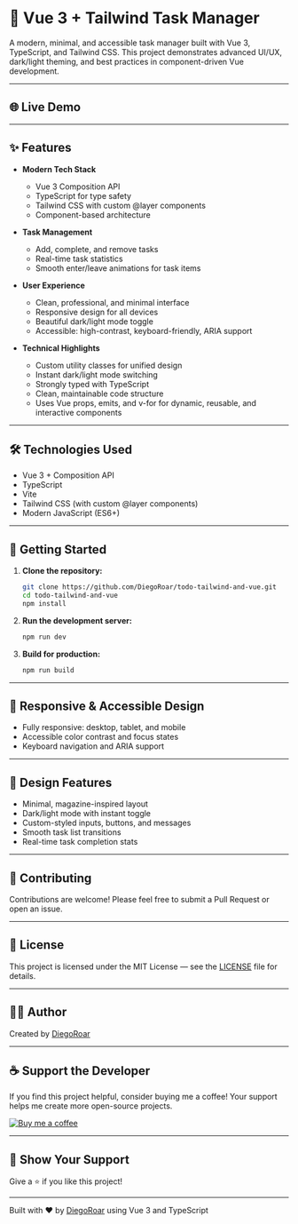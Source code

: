 # 🚀 Vue 3 + Tailwind Task Manager

A modern, minimal, and accessible task manager built with Vue 3, TypeScript, and Tailwind CSS. This project demonstrates advanced UI/UX, dark/light theming, and best practices in component-driven Vue development.

---

## 🌐 Live Demo

---

## ✨ Features

- **Modern Tech Stack**

  - Vue 3 Composition API
  - TypeScript for type safety
  - Tailwind CSS with custom @layer components
  - Component-based architecture

- **Task Management**

  - Add, complete, and remove tasks
  - Real-time task statistics
  - Smooth enter/leave animations for task items

- **User Experience**

  - Clean, professional, and minimal interface
  - Responsive design for all devices
  - Beautiful dark/light mode toggle
  - Accessible: high-contrast, keyboard-friendly, ARIA support

- **Technical Highlights**
  - Custom utility classes for unified design
  - Instant dark/light mode switching
  - Strongly typed with TypeScript
  - Clean, maintainable code structure
  - Uses Vue props, emits, and v-for for dynamic, reusable, and interactive components

---

## 🛠️ Technologies Used

- Vue 3 + Composition API
- TypeScript
- Vite
- Tailwind CSS (with custom @layer components)
- Modern JavaScript (ES6+)

---

## 🚀 Getting Started

1. **Clone the repository:**
   ```bash
   git clone https://github.com/DiegoRoar/todo-tailwind-and-vue.git
   cd todo-tailwind-and-vue
   npm install
   ```
2. **Run the development server:**
   ```bash
   npm run dev
   ```
3. **Build for production:**
   ```bash
   npm run build
   ```

---

## 📱 Responsive & Accessible Design

- Fully responsive: desktop, tablet, and mobile
- Accessible color contrast and focus states
- Keyboard navigation and ARIA support

---

## 🎨 Design Features

- Minimal, magazine-inspired layout
- Dark/light mode with instant toggle
- Custom-styled inputs, buttons, and messages
- Smooth task list transitions
- Real-time task completion stats

---

## 🤝 Contributing

Contributions are welcome! Please feel free to submit a Pull Request or open an issue.

---

## 📝 License

This project is licensed under the MIT License — see the [LICENSE](LICENSE) file for details.

---

## 👨‍💻 Author

Created by [DiegoRoar](https://dheroroarweb.com)

---

## ☕ Support the Developer

If you find this project helpful, consider buying me a coffee! Your support helps me create more open-source projects.

[![Buy me a coffee](https://img.shields.io/badge/Buy_me_a_coffee-FFDD00?style=for-the-badge&logo=ko-fi&logoColor=black)](https://ko-fi.com/diegoroar)

---

## 🌟 Show Your Support

Give a ⭐️ if you like this project!

---

Built with ❤️ by [DiegoRoar](https://dheroroarweb.com) using Vue 3 and TypeScript
